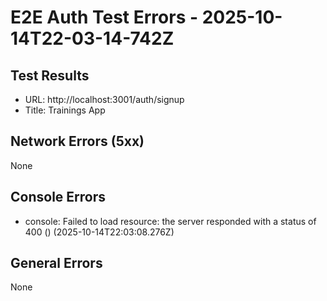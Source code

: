 # E2E Auth Test Errors - 2025-10-14T22-03-14-742Z

## Test Results
- URL: http://localhost:3001/auth/signup
- Title: Trainings App

## Network Errors (5xx)
None

## Console Errors
- console: Failed to load resource: the server responded with a status of 400 () (2025-10-14T22:03:08.276Z)

## General Errors
None

